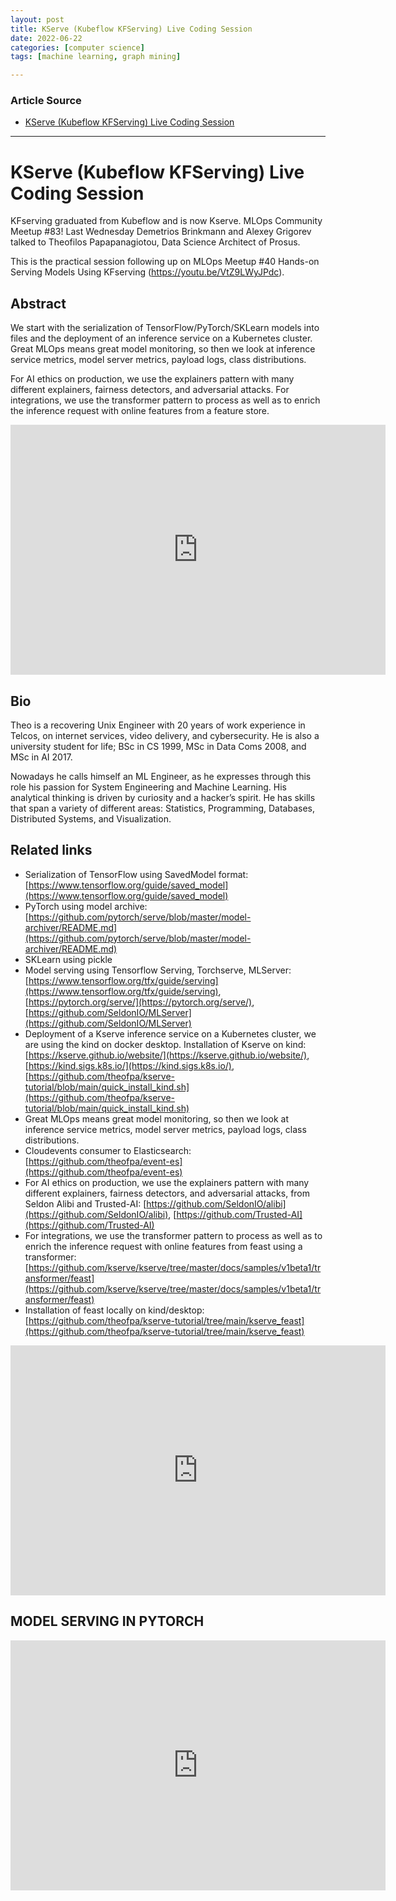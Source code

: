 ```yaml
---
layout: post
title: KServe (Kubeflow KFServing) Live Coding Session
date: 2022-06-22
categories: [computer science]
tags: [machine learning, graph mining]

---
```


### Article Source

* [KServe (Kubeflow KFServing) Live Coding Session](https://www.youtube.com/watch?v=0YmM_h7PvpI)


---

# KServe (Kubeflow KFServing) Live Coding Session


KFserving graduated from Kubeflow and is now Kserve. MLOps Community Meetup #83! Last Wednesday Demetrios Brinkmann and Alexey Grigorev talked to Theofilos Papapanagiotou, Data Science Architect of Prosus. 

This is the practical session following up on MLOps Meetup #40 Hands-on Serving Models Using KFserving (https://youtu.be/VtZ9LWyJPdc).

## Abstract
We start with the serialization of TensorFlow/PyTorch/SKLearn models into files and the deployment of an inference service on a Kubernetes cluster. Great MLOps means great model monitoring, so then we look at inference service metrics, model server metrics, payload logs, class distributions. 

For AI ethics on production, we use the explainers pattern with many different explainers, fairness detectors, and adversarial attacks. For integrations, we use the transformer pattern to process as well as to enrich the inference request with online features from a feature store.

<iframe width="600" height="400" src="https://www.youtube.com/embed/0YmM_h7PvpI" title="YouTube video player" frameborder="0" allow="accelerometer; autoplay; clipboard-write; encrypted-media; gyroscope; picture-in-picture" allowfullscreen></iframe>


## Bio
Theo is a recovering Unix Engineer with 20 years of work experience in Telcos, on internet services, video delivery, and cybersecurity. He is also a university student for life; BSc in CS 1999, MSc in Data Coms 2008, and MSc in AI 2017.

Nowadays he calls himself an ML Engineer, as he expresses through this role his passion for System Engineering and Machine Learning.
His analytical thinking is driven by curiosity and a hacker’s spirit. He has skills that span a variety of different areas: Statistics, Programming, Databases, Distributed Systems, and Visualization.



## Related links

* Serialization of TensorFlow using SavedModel format: [https://www.tensorflow.org/guide/saved_model](https://www.tensorflow.org/guide/saved_model)
* PyTorch using model archive: [https://github.com/pytorch/serve/blob/master/model-archiver/README.md](https://github.com/pytorch/serve/blob/master/model-archiver/README.md)
* SKLearn using pickle
* Model serving using Tensorflow Serving, Torchserve, MLServer: [https://www.tensorflow.org/tfx/guide/serving](https://www.tensorflow.org/tfx/guide/serving), [https://pytorch.org/serve/](https://pytorch.org/serve/), [https://github.com/SeldonIO/MLServer](https://github.com/SeldonIO/MLServer)
* Deployment of a Kserve inference service on a Kubernetes cluster, we are using the kind on docker desktop. Installation of Kserve on kind: [https://kserve.github.io/website/](https://kserve.github.io/website/), [https://kind.sigs.k8s.io/](https://kind.sigs.k8s.io/), [https://github.com/theofpa/kserve-tutorial/blob/main/quick_install_kind.sh](https://github.com/theofpa/kserve-tutorial/blob/main/quick_install_kind.sh)
* Great MLOps means great model monitoring, so then we look at inference service metrics, model server metrics, payload logs, class distributions. 
* Cloudevents consumer to Elasticsearch: [https://github.com/theofpa/event-es](https://github.com/theofpa/event-es)
* For AI ethics on production, we use the explainers pattern with many different explainers, fairness detectors, and adversarial attacks, from Seldon Alibi and Trusted-AI: [https://github.com/SeldonIO/alibi](https://github.com/SeldonIO/alibi), [https://github.com/Trusted-AI](https://github.com/Trusted-AI)
* For integrations, we use the transformer pattern to process as well as to enrich the inference request with online features from feast using a transformer: [https://github.com/kserve/kserve/tree/master/docs/samples/v1beta1/transformer/feast](https://github.com/kserve/kserve/tree/master/docs/samples/v1beta1/transformer/feast)
* Installation of feast locally on kind/desktop: [https://github.com/theofpa/kserve-tutorial/tree/main/kserve_feast](https://github.com/theofpa/kserve-tutorial/tree/main/kserve_feast)


<iframe width="600" height="400" src="https://www.youtube.com/embed/hRmmzItkPkA" title="YouTube video player" frameborder="0" allow="accelerometer; autoplay; clipboard-write; encrypted-media; gyroscope; picture-in-picture" allowfullscreen></iframe>

## MODEL SERVING IN PYTORCH

<iframe width="600" height="400" src="https://www.youtube.com/embed/2A17ZtycsPw" title="YouTube video player" frameborder="0" allow="accelerometer; autoplay; clipboard-write; encrypted-media; gyroscope; picture-in-picture" allowfullscreen></iframe>



